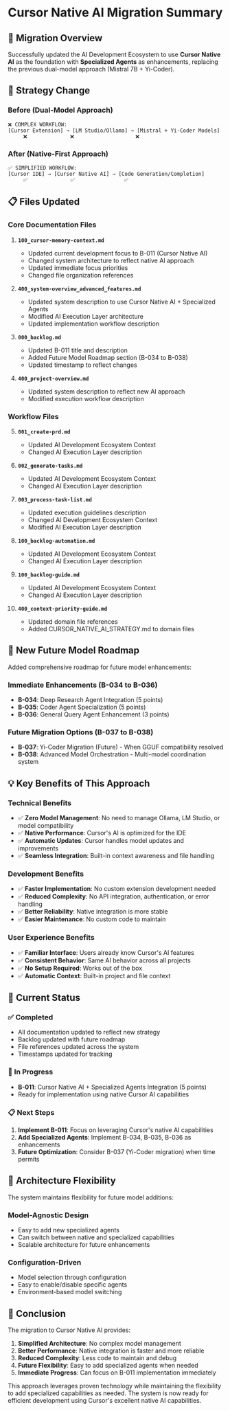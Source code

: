 <!-- MODULE_REFERENCE: 400_deployment-environment-guide_additional_resources.md -->
<!-- MODULE_REFERENCE: 400_migration-upgrade-guide_ai_model_upgrade_procedures.md -->
<!-- MODULE_REFERENCE: 100_ai-development-ecosystem_advanced_lens_technical_implementation.md -->
<!-- MODULE_REFERENCE: 400_system-overview_system_architecture_macro_view.md -->
<!-- MODULE_REFERENCE: 400_deployment-environment-guide.md -->
<!-- MODULE_REFERENCE: 400_migration-upgrade-guide.md -->
# Cursor Native AI Migration Summary

## 🎯 **Migration Overview**

Successfully updated the AI Development Ecosystem to use **Cursor Native AI** as the foundation with **Specialized Agents** as enhancements, replacing the previous dual-model approach (Mistral 7B + Yi-Coder).

## 🔄 **Strategy Change**

### **Before (Dual-Model Approach)**
```
❌ COMPLEX WORKFLOW:
[Cursor Extension] → [LM Studio/Ollama] → [Mistral + Yi-Coder Models]
     ❌              ❌                    ❌
```

### **After (Native-First Approach)**
```
✅ SIMPLIFIED WORKFLOW:
[Cursor IDE] → [Cursor Native AI] → [Code Generation/Completion]
     ✅              ✅                ✅
```

## 📋 **Files Updated**

### **Core Documentation Files**
1. **`100_cursor-memory-context.md`**
   - Updated current development focus to B-011 (Cursor Native AI)
   - Changed system architecture to reflect native AI approach
   - Updated immediate focus priorities
   - Changed file organization references

2. **`400_system-overview_advanced_features.md`**
   - Updated system description to use Cursor Native AI + Specialized Agents
   - Modified AI Execution Layer architecture
   - Updated implementation workflow description

3. **`000_backlog.md`**
   - Updated B-011 title and description
   - Added Future Model Roadmap section (B-034 to B-038)
   - Updated timestamp to reflect changes

4. **`400_project-overview.md`**
   - Updated system description to reflect new AI approach
   - Modified execution workflow description

### **Workflow Files**
5. **`001_create-prd.md`**
   - Updated AI Development Ecosystem Context
   - Changed AI Execution Layer description

6. **`002_generate-tasks.md`**
   - Updated AI Development Ecosystem Context
   - Changed AI Execution Layer description

7. **`003_process-task-list.md`**
   - Updated execution guidelines description
   - Changed AI Development Ecosystem Context
   - Modified AI Execution Layer description

8. **`100_backlog-automation.md`**
   - Updated AI Development Ecosystem Context
   - Changed AI Execution Layer description

9. **`100_backlog-guide.md`**
   - Updated AI Development Ecosystem Context
   - Changed AI Execution Layer description

10. **`400_context-priority-guide.md`**
    - Updated domain file references
    - Added CURSOR_NATIVE_AI_STRATEGY.md to domain files

## 🚀 **New Future Model Roadmap**

Added comprehensive roadmap for future model enhancements:

### **Immediate Enhancements (B-034 to B-036)**
- **B-034**: Deep Research Agent Integration (5 points)
- **B-035**: Coder Agent Specialization (5 points)  
- **B-036**: General Query Agent Enhancement (3 points)

### **Future Migration Options (B-037 to B-038)**
- **B-037**: Yi-Coder Migration (Future) - When GGUF compatibility resolved
- **B-038**: Advanced Model Orchestration - Multi-model coordination system

## 💡 **Key Benefits of This Approach**

### **Technical Benefits**
- ✅ **Zero Model Management**: No need to manage Ollama, LM Studio, or model compatibility
- ✅ **Native Performance**: Cursor's AI is optimized for the IDE
- ✅ **Automatic Updates**: Cursor handles model updates and improvements
- ✅ **Seamless Integration**: Built-in context awareness and file handling

### **Development Benefits**
- ✅ **Faster Implementation**: No custom extension development needed
- ✅ **Reduced Complexity**: No API integration, authentication, or error handling
- ✅ **Better Reliability**: Native integration is more stable
- ✅ **Easier Maintenance**: No custom code to maintain

### **User Experience Benefits**
- ✅ **Familiar Interface**: Users already know Cursor's AI features
- ✅ **Consistent Behavior**: Same AI behavior across all projects
- ✅ **No Setup Required**: Works out of the box
- ✅ **Automatic Context**: Built-in project and file context

## 🎯 **Current Status**

### **✅ Completed**
- All documentation updated to reflect new strategy
- Backlog updated with future roadmap
- File references updated across the system
- Timestamps updated for tracking

### **🔄 In Progress**
- **B-011**: Cursor Native AI + Specialized Agents Integration (5 points)
- Ready for implementation using native Cursor AI capabilities

### **📋 Next Steps**
1. **Implement B-011**: Focus on leveraging Cursor's native AI capabilities
2. **Add Specialized Agents**: Implement B-034, B-035, B-036 as enhancements
3. **Future Optimization**: Consider B-037 (Yi-Coder migration) when time permits

## 🔧 **Architecture Flexibility**

The system maintains flexibility for future model additions:

### **Model-Agnostic Design**
- Easy to add new specialized agents
- Can switch between native and specialized capabilities
- Scalable architecture for future enhancements

### **Configuration-Driven**
- Model selection through configuration
- Easy to enable/disable specific agents
- Environment-based model switching

## 🎉 **Conclusion**

The migration to Cursor Native AI provides:

1. **Simplified Architecture**: No complex model management
2. **Better Performance**: Native integration is faster and more reliable
3. **Reduced Complexity**: Less code to maintain and debug
4. **Future Flexibility**: Easy to add specialized agents when needed
5. **Immediate Progress**: Can focus on B-011 implementation immediately

This approach leverages proven technology while maintaining the flexibility to add specialized capabilities as needed. The system is now ready for efficient development using Cursor's excellent native AI capabilities. 